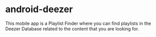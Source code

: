 # android-deezer

This mobile app is a Playlist Finder where you can find playlists in the Deezer Database related 
to the content that you are looking for.
